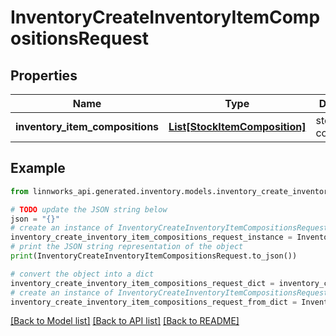 # InventoryCreateInventoryItemCompositionsRequest


## Properties

Name | Type | Description | Notes
------------ | ------------- | ------------- | -------------
**inventory_item_compositions** | [**List[StockItemComposition]**](StockItemComposition.md) | stockItem compositions | [optional] 

## Example

```python
from linnworks_api.generated.inventory.models.inventory_create_inventory_item_compositions_request import InventoryCreateInventoryItemCompositionsRequest

# TODO update the JSON string below
json = "{}"
# create an instance of InventoryCreateInventoryItemCompositionsRequest from a JSON string
inventory_create_inventory_item_compositions_request_instance = InventoryCreateInventoryItemCompositionsRequest.from_json(json)
# print the JSON string representation of the object
print(InventoryCreateInventoryItemCompositionsRequest.to_json())

# convert the object into a dict
inventory_create_inventory_item_compositions_request_dict = inventory_create_inventory_item_compositions_request_instance.to_dict()
# create an instance of InventoryCreateInventoryItemCompositionsRequest from a dict
inventory_create_inventory_item_compositions_request_from_dict = InventoryCreateInventoryItemCompositionsRequest.from_dict(inventory_create_inventory_item_compositions_request_dict)
```
[[Back to Model list]](../README.md#documentation-for-models) [[Back to API list]](../README.md#documentation-for-api-endpoints) [[Back to README]](../README.md)


